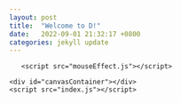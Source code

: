 ```yaml
---
layout: post
title:  "Welcome to D!"
date:   2022-09-01 21:32:17 +0800
categories: jekyll update
---
```

  
       <script src="mouseEffect.js"></script>
       
    <div id="canvasContainer"></div>
    <script src="index.js"></script>
    

[jekyll-docs]: https://jekyllrb.com/docs/home
[jekyll-gh]:   https://github.com/jekyll/jekyll
[jekyll-talk]: https://talk.jekyllrb.com/

